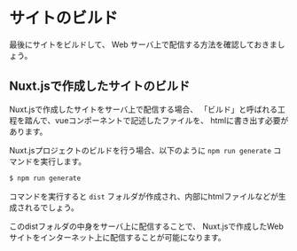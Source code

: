 # サイトのビルド

最後にサイトをビルドして、
Web サーバ上で配信する方法を確認しておきましょう。


## Nuxt.jsで作成したサイトのビルド

Nuxt.jsで作成したサイトをサーバ上で配信する場合、
「ビルド」と呼ばれる工程を踏んで、vueコンポーネントで記述したファイルを、
htmlに書き出す必要があります。

Nuxt.jsプロジェクトのビルドを行う場合、以下のように `npm run generate` コマンドを実行します。

```bash
$ npm run generate
```

コマンドを実行すると `dist` フォルダが作成され、内部にhtmlファイルなどが生成されるでしょう。

このdistフォルダの中身をサーバ上に配信することで、 Nuxt.jsで作成したWebサイトをインターネット上に配信することが可能になります。

